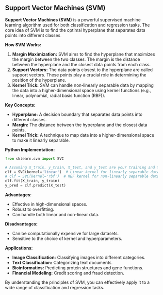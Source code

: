 ## Support Vector Machines (SVM)

**Support Vector Machines (SVM)** is a powerful supervised machine learning algorithm used for both classification and regression tasks. The core idea of SVM is to find the optimal hyperplane that separates data points into different classes.

**How SVM Works:**

1. **Margin Maximization:** SVM aims to find the hyperplane that maximizes the margin between the two classes. The margin is the distance between the hyperplane and the closest data points from each class.
2. **Support Vectors:** The data points closest to the hyperplane are called support vectors. These points play a crucial role in determining the position of the hyperplane.
3. **Kernel Trick:** SVM can handle non-linearly separable data by mapping the data into a higher-dimensional space using kernel functions (e.g., linear, polynomial, radial basis function (RBF)).

**Key Concepts:**

* **Hyperplane:** A decision boundary that separates data points into different classes.
* **Margin:** The distance between the hyperplane and the closest data points.
* **Kernel Trick:** A technique to map data into a higher-dimensional space to make it linearly separable.

**Python Implementation:**

```python
from sklearn.svm import SVC

# Assuming X_train, y_train, X_test, and y_test are your training and testing data
clf = SVC(kernel='linear')  # Linear kernel for linearly separable data
# clf = SVC(kernel='rbf')  # RBF kernel for non-linearly separable data
clf.fit(X_train, y_train)
y_pred = clf.predict(X_test)
```

**Advantages:**

* Effective in high-dimensional spaces.
* Robust to overfitting.
* Can handle both linear and non-linear data.

**Disadvantages:**

* Can be computationally expensive for large datasets.
* Sensitive to the choice of kernel and hyperparameters.

**Applications:**

* **Image Classification:** Classifying images into different categories.
* **Text Classification:** Categorizing text documents.
* **Bioinformatics:** Predicting protein structures and gene functions.
* **Financial Modeling:** Credit scoring and fraud detection.

By understanding the principles of SVM, you can effectively apply it to a wide range of classification and regression tasks.
